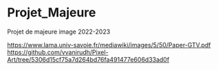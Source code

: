 # Projet_Majeure
Projet de majeure image 2022-2023


https://www.lama.univ-savoie.fr/mediawiki/images/5/50/Paper-GTV.pdf
https://github.com/vvanirudh/Pixel-Art/tree/5306d15cf75a7d264bd76fa491477e606d33ad0f
